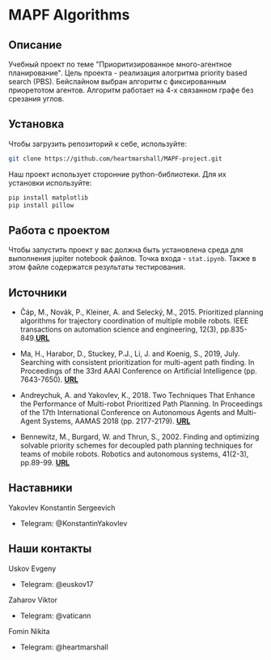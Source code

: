 # MAPF Algorithms

## Описание

Учебный проект по теме "Приоритизированное много-агентное планирование". Цель проекта - реализация алогритма priority based search (PBS). Бейслайном выбран  алгоритм с фиксированным приоретотом агентов. Алгоритм работает на 4-х связанном графе без срезания углов. 

## Установка

Чтобы загрузить репозиторий к себе, используйте:

```bash
git clone https://github.com/heartmarshall/MAPF-project.git
```

Наш проект использует сторонние python-библиотеки. Для их установки используйте:

```bash
pip install matplotlib
pip install pillow
```

## Работа с проектом

Чтобы запустить проект у вас должна быть установлена среда для выполнения jupiter notebook файлов. Точка входа - `stat.ipynb`. Также в этом файле содержатся результаты тестирования.

## Источники

- Čáp, M., Novák, P., Kleiner, A. and Selecký, M., 2015. Prioritized planning algorithms for trajectory coordination of multiple mobile robots. IEEE transactions on automation science and engineering, 12(3), pp.835-849.[**URL**](https://arxiv.org/pdf/1409.2399)

- Ma, H., Harabor, D., Stuckey, P.J., Li, J. and Koenig, S., 2019, July. Searching with consistent prioritization for multi-agent path finding. In Proceedings of the 33rd AAAI Conference on Artificial Intelligence (pp. 7643-7650). [**URL**](https://ojs.aaai.org/index.php/AAAI/article/download/4758/4636)
		
- Andreychuk, A. and Yakovlev, K., 2018. Two Techniques That Enhance the Performance of Multi-robot Prioritized Path Planning. In Proceedings of the 17th International Conference on Autonomous Agents and Multi-Agent Systems, AAMAS 2018 (pp. 2177-2179). [**URL**](https://ifaamas.org/Proceedings/aamas2018/pdfs/p2177.pdf)

- Bennewitz, M., Burgard, W. and Thrun, S., 2002. Finding and optimizing solvable priority schemes for decoupled path planning techniques for teams of mobile robots. Robotics and autonomous systems, 41(2-3), pp.89-99. [**URL**](http://www2.informatik.uni-freiburg.de/~burgard/postscripts/bennewitz_raas02.pdf)

## Наставники

Yakovlev Konstantin Sergeevich
- Telegram: @KonstantinYakovlev

## Наши контакты

Uskov Evgeny
- Telegram: @euskov17

Zaharov Viktor
- Telegram: @vaticann

Fomin Nikita
- Telegram: @heartmarshall